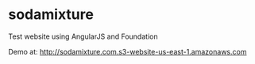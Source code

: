 sodamixture
===========

Test website using AngularJS and Foundation


Demo at: http://sodamixture.com.s3-website-us-east-1.amazonaws.com